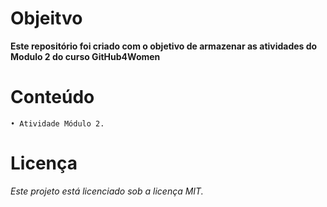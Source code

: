 
# Objeitvo
 **Este repositório foi criado com o objetivo de armazenar as atividades do Modulo 2 do curso GitHub4Women**



# Conteúdo
    • Atividade Módulo 2.

   

# Licença 
*Este projeto está licenciado sob a licença MIT.* 
